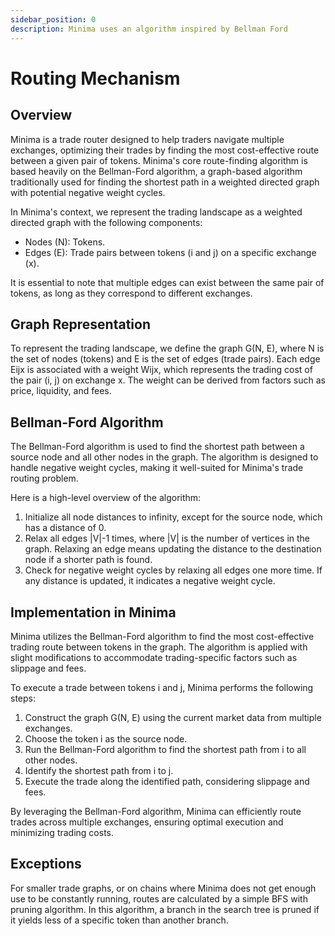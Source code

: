 ```yaml
---
sidebar_position: 0
description: Minima uses an algorithm inspired by Bellman Ford
---
```


# Routing Mechanism

## Overview

Minima is a trade router designed to help traders navigate multiple exchanges, optimizing their trades by finding the most cost-effective route between a given pair of tokens. Minima's core route-finding algorithm is based heavily on the Bellman-Ford algorithm, a graph-based algorithm traditionally used for finding the shortest path in a weighted directed graph with potential negative weight cycles.

In Minima's context, we represent the trading landscape as a weighted directed graph with the following components:

- Nodes (N): Tokens.
- Edges (E): Trade pairs between tokens (i and j) on a specific exchange (x).

It is essential to note that multiple edges can exist between the same pair of tokens, as long as they correspond to different exchanges.

## Graph Representation

To represent the trading landscape, we define the graph G(N, E), where N is the set of nodes (tokens) and E is the set of edges (trade pairs). Each edge Eijx is associated with a weight Wijx, which represents the trading cost of the pair (i, j) on exchange x. The weight can be derived from factors such as price, liquidity, and fees.

## Bellman-Ford Algorithm

The Bellman-Ford algorithm is used to find the shortest path between a source node and all other nodes in the graph. The algorithm is designed to handle negative weight cycles, making it well-suited for Minima's trade routing problem.

Here is a high-level overview of the algorithm:

1. Initialize all node distances to infinity, except for the source node, which has a distance of 0.
2. Relax all edges |V|-1 times, where |V| is the number of vertices in the graph. Relaxing an edge means updating the distance to the destination node if a shorter path is found.
3. Check for negative weight cycles by relaxing all edges one more time. If any distance is updated, it indicates a negative weight cycle.

## Implementation in Minima

Minima utilizes the Bellman-Ford algorithm to find the most cost-effective trading route between tokens in the graph. The algorithm is applied with slight modifications to accommodate trading-specific factors such as slippage and fees.

To execute a trade between tokens i and j, Minima performs the following steps:

1. Construct the graph G(N, E) using the current market data from multiple exchanges.
2. Choose the token i as the source node.
3. Run the Bellman-Ford algorithm to find the shortest path from i to all other nodes.
4. Identify the shortest path from i to j.
5. Execute the trade along the identified path, considering slippage and fees.

By leveraging the Bellman-Ford algorithm, Minima can efficiently route trades across multiple exchanges, ensuring optimal execution and minimizing trading costs.

## Exceptions

For smaller trade graphs, or on chains where Minima does not get enough use to be constantly running, routes are calculated by a simple BFS with pruning algorithm. In this algorithm, a branch in the search tree is pruned if it yields less of a specific token than another branch.
